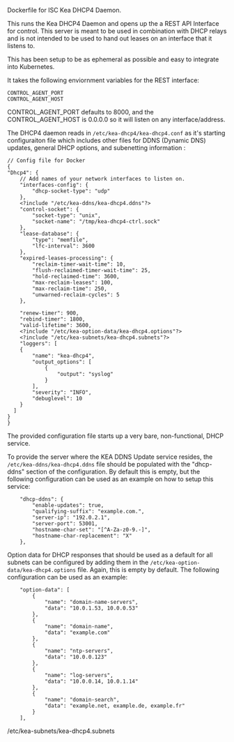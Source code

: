 Dockerfile for ISC Kea DHCP4 Daemon.

This runs the Kea DHCP4 Daemon and opens up the a REST API Interface for control.  This server is meant to be used in combination with DHCP relays and is not intended to be used to hand out leases on an interface that it listens to.

This has been setup to be as ephemeral as possible and easy to integrate into Kubernetes.

It takes the following enviornment variables for the REST interface:
```
CONTROL_AGENT_PORT
CONTROL_AGENT_HOST
```

CONTROL_AGENT_PORT defaults to 8000, and the CONTROL_AGENT_HOST is 0.0.0.0 so it will listen on any interface/address.

The DHCP4 daemon reads in `/etc/kea-dhcp4/kea-dhcp4.conf` as it's starting configuraiton file which includes other files for DDNS (Dynamic DNS) updates, general DHCP options, and subenetting information :

```
// Config file for Docker 
{
"Dhcp4": {
    // Add names of your network interfaces to listen on.
    "interfaces-config": {
        "dhcp-socket-type": "udp"
    },
    <?include "/etc/kea-ddns/kea-dhcp4.ddns"?>
    "control-socket": {
        "socket-type": "unix",
        "socket-name": "/tmp/kea-dhcp4-ctrl.sock"
    },
    "lease-database": {
        "type": "memfile",
        "lfc-interval": 3600
    },
    "expired-leases-processing": {
        "reclaim-timer-wait-time": 10,
        "flush-reclaimed-timer-wait-time": 25,
        "hold-reclaimed-time": 3600,
        "max-reclaim-leases": 100,
        "max-reclaim-time": 250,
        "unwarned-reclaim-cycles": 5
    },

    "renew-timer": 900,
    "rebind-timer": 1800,
    "valid-lifetime": 3600,
    <?include "/etc/kea-option-data/kea-dhcp4.options"?>
    <?include "/etc/kea-subnets/kea-dhcp4.subnets"?>
    "loggers": [
    {
        "name": "kea-dhcp4",
        "output_options": [
            {
                "output": "syslog"
            }
        ],
        "severity": "INFO",
        "debuglevel": 10
    }
  ]
}
}
```

The provided configuration file starts up a very bare, non-functional, DHCP service.  

To provide the server where the KEA DDNS Update service resides, the `/etc/kea-ddns/kea-dhcp4.ddns` file should be populated with the "dhcp-ddns" section of the configuration.  By default this is empty, but the following configuration can be used as an example on how to setup this service:
```
    "dhcp-ddns": {
        "enable-updates": true,
        "qualifying-suffix": "example.com.",
        "server-ip": "192.0.2.1",
        "server-port": 53001,
        "hostname-char-set": "[^A-Za-z0-9.-]",
        "hostname-char-replacement": "X"
    },
```

Option data for DHCP responses that should be used as a default for all subnets can be configured by adding them in the `/etc/kea-option-data/kea-dhcp4.options` file.  Again, this is empty by default.  The following configuration can be used as an example:
```
    "option-data": [
        {
            "name": "domain-name-servers",
            "data": "10.0.1.53, 10.0.0.53"
        },
        {
            "name": "domain-name",
            "data": "example.com"
        },
        {
            "name": "ntp-servers",
            "data": "10.0.0.123"
        },
        {
            "name": "log-servers",
            "data": "10.0.0.14, 10.0.1.14"
        },
        {
            "name": "domain-search",
            "data": "example.net, example.de, example.fr"
        }
    ],
```
/etc/kea-subnets/kea-dhcp4.subnets


